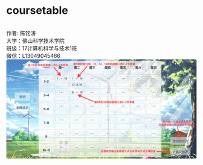 # coursetable
######
作者: 陈铭涛</br>
大学：佛山科学技术学院</br>
班级：17计算机科学与技术1班</br>
微信：L13049045466
![Image text](https://raw.githubusercontent.com/CrazyChat/coursetable/master/images/introduce.png)
